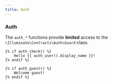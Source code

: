 ```yaml
---
title: Auth
---
```


### Auth

The `auth_*` functions provide **limited** access to the `\Illuminate\Contracts\Auth\Guard` class.

    {% if auth_check() %}
        Hello {{ auth_user().display_name }}!
    {% endif %}

    {% if auth_guest() %}
        Welcome guest!
    {% endif %}
